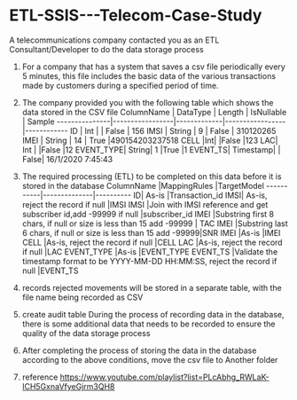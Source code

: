 # ETL-SSIS---Telecom-Case-Study

A telecommunications company contacted you as an ETL Consultant/Developer to do the data storage process

1. For a company that has a system that saves a csv file periodically every 5 minutes, this file includes the basic data of the various transactions made by customers during a specified period of time.

2. The company provided you with the following table which shows the data stored in the CSV file
ColumnName     |     DataType    |    Length   |   IsNullable    |   Sample
---------------|-----------------|-------------|-----------------|------------
ID             |       Int       |             |    False        |    156
IMSI           |      String     |      9      |    False        |   310120265
IMEI           |      String     |      14     |    True         |490154203237518
CELL |Int| |False |123
LAC| Int | |False |12
EVENT_TYPE| String| 1 |True |1
EVENT_TS| Timestamp| | False| 16/1/2020 7:45:43


3. The required processing (ETL) to be completed on this data before it is stored in the database
ColumnName |MappingRules  |TargetModel
-----------|--------------|----------
ID| As-is |Transaction_id
IMSI| As-is, reject the record if null |IMSI
IMSI |Join with IMSI reference and get subscriber id,add -99999 if null |subscriber_id
IMEI |Substring first 8 chars, if null or size is less than 15 add -99999 | TAC
IMEI |Substring last 6 chars, if null or size is less than 15 add -99999|SNR
IMEI |As-is |IMEI
CELL |As-is, reject the record if null |CELL
LAC  |As-is, reject the record if null |LAC
EVENT_TYPE |As-is |EVENT_TYPE
EVENT_TS |Validate the timestamp format to be YYYY-MM-DD HH:MM:SS, reject the record if null |EVENT_TS

4.  records rejected movements will be stored in a separate table, with the file name being recorded as CSV

5. create audit table During the process of recording data in the database, 
there is some additional data that needs to be recorded to ensure the quality of the data storage process

6. After completing the process of storing the data in the database according to the above conditions, move the csv file to
Another folder

7. reference <aref>https://www.youtube.com/playlist?list=PLcAbhg_RWLaK-lCH5GxnaVfyeGjrm3QH8








